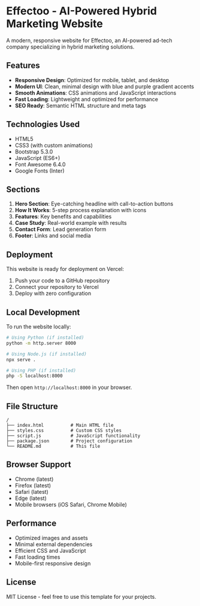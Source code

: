 # Effectoo - AI-Powered Hybrid Marketing Website

A modern, responsive website for Effectoo, an AI-powered ad-tech company specializing in hybrid marketing solutions.

## Features

- **Responsive Design**: Optimized for mobile, tablet, and desktop
- **Modern UI**: Clean, minimal design with blue and purple gradient accents
- **Smooth Animations**: CSS animations and JavaScript interactions
- **Fast Loading**: Lightweight and optimized for performance
- **SEO Ready**: Semantic HTML structure and meta tags

## Technologies Used

- HTML5
- CSS3 (with custom animations)
- Bootstrap 5.3.0
- JavaScript (ES6+)
- Font Awesome 6.4.0
- Google Fonts (Inter)

## Sections

1. **Hero Section**: Eye-catching headline with call-to-action buttons
2. **How It Works**: 5-step process explanation with icons
3. **Features**: Key benefits and capabilities
4. **Case Study**: Real-world example with results
5. **Contact Form**: Lead generation form
6. **Footer**: Links and social media

## Deployment

This website is ready for deployment on Vercel:

1. Push your code to a GitHub repository
2. Connect your repository to Vercel
3. Deploy with zero configuration

## Local Development

To run the website locally:

```bash
# Using Python (if installed)
python -m http.server 8000

# Using Node.js (if installed)
npx serve .

# Using PHP (if installed)
php -S localhost:8000
```

Then open `http://localhost:8000` in your browser.

## File Structure

```
/
├── index.html          # Main HTML file
├── styles.css          # Custom CSS styles
├── script.js           # JavaScript functionality
├── package.json        # Project configuration
└── README.md           # This file
```

## Browser Support

- Chrome (latest)
- Firefox (latest)
- Safari (latest)
- Edge (latest)
- Mobile browsers (iOS Safari, Chrome Mobile)

## Performance

- Optimized images and assets
- Minimal external dependencies
- Efficient CSS and JavaScript
- Fast loading times
- Mobile-first responsive design

## License

MIT License - feel free to use this template for your projects.

